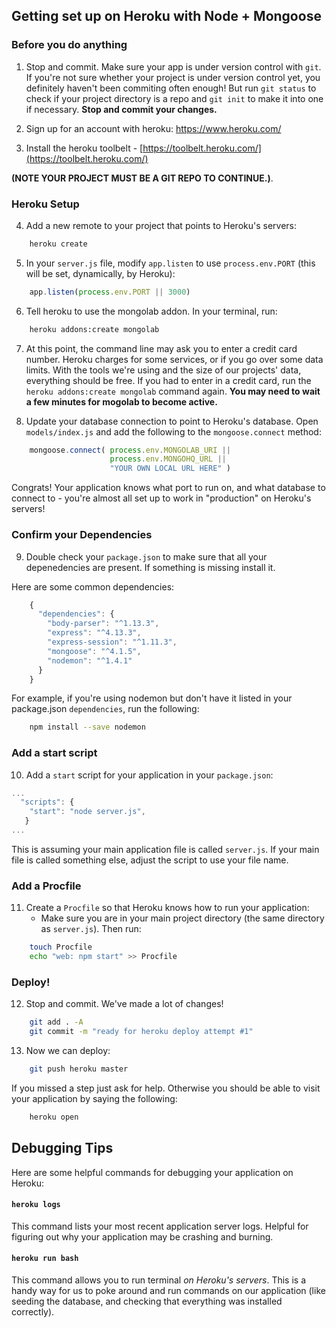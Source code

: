 ## Getting set up on Heroku with Node + Mongoose

### Before you do anything
1) Stop and commit. Make sure your app is under version control with `git`.  If you're not sure whether your project is under version control yet, you definitely haven't been commiting often enough! But run `git status` to check if your project directory is a repo and `git init` to make it into one if necessary. __Stop and commit your changes.__

2) Sign up for an account with heroku: https://www.heroku.com/

3) Install the heroku toolbelt - [https://toolbelt.heroku.com/](https://toolbelt.heroku.com/)

**(NOTE YOUR PROJECT MUST BE A GIT REPO TO CONTINUE.)**.

### Heroku Setup

4) Add a new remote to your project that points to Heroku's servers:

```bash
    heroku create
```

5) In your `server.js` file, modify `app.listen` to use `process.env.PORT` (this will be set, dynamically, by Heroku):

```javascript
    app.listen(process.env.PORT || 3000)
```

6) Tell heroku to use the mongolab addon. In your terminal, run:

```bash
    heroku addons:create mongolab
```

7) At this point, the command line may ask you to enter a credit card number. Heroku charges for some services, or if you go over some data limits. With the tools we're using and the size of our projects' data, everything should be free.  If you had to enter in a credit card, run the `heroku addons:create mongolab` command again. __You may need to wait a few minutes for mogolab to become active.__

8) Update your database connection to point to Heroku's database. Open `models/index.js` and add the following to the `mongoose.connect` method:

```javascript
    mongoose.connect( process.env.MONGOLAB_URI ||
                      process.env.MONGOHQ_URL || 
                      "YOUR OWN LOCAL URL HERE" )
```

Congrats! Your application knows what port to run on, and what database to connect to - you're almost all set up to work in "production" on Heroku's servers!

### Confirm your Dependencies

9) Double check your `package.json` to make sure that all your depenedencies are present. If something is missing install it.

Here are some common dependencies:  
``` javascript
    {
      "dependencies": {
        "body-parser": "^1.13.3",
        "express": "^4.13.3",
        "express-session": "^1.11.3",
        "mongoose": "^4.1.5",
        "nodemon": "^1.4.1"
      }
    }
```

For example, if you're using nodemon but don't have it listed in your package.json `dependencies`, run the following:

```bash
    npm install --save nodemon
```

### Add a start script
10) Add a `start` script for your application in your `package.json`:

```javascript
...
  "scripts": {
    "start": "node server.js",
   }
...
```

This is assuming your main application file is called `server.js`. If your main file is called something else, adjust the script to use your file name.

### Add a Procfile
11) Create a `Procfile` so that Heroku knows how to run your application:
    - Make sure you are in your main project directory (the same directory as `server.js`). Then run:  
``` bash
    touch Procfile
    echo "web: npm start" >> Procfile
```

### Deploy!
12) Stop and commit. We've made a lot of changes!
``` bash
    git add . -A
    git commit -m "ready for heroku deploy attempt #1"
```

13) Now we can deploy:
``` bash
    git push heroku master
```

If you missed a step just ask for help. Otherwise you should be able to visit your application by saying the following:

```bash
    heroku open
```

## Debugging Tips

Here are some helpful commands for debugging your application on Heroku:

#### `heroku logs`
This command lists your most recent application server logs. Helpful for figuring out why your application may be crashing and burning.

#### `heroku run bash`
This command allows you to run terminal _on Heroku's servers_. This is a handy way for us to poke around and run commands on our application (like seeding the database, and checking that everything was installed correctly).
